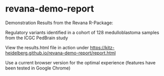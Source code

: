 # revana-demo-report

Demonstration Results from the Revana R-Package:

Regulatory variants identified in a cohort of 128 medulloblastoma samples from the ICGC PedBrain study

View the results.html file in action under https://kitz-heidelberg.github.io/revana-demo-report/report.html

Use a current browser version for the optimal experience (features have been tested in Google Chrome)